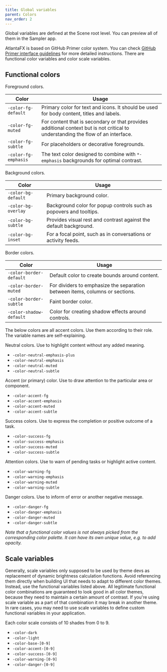 ```yaml
---
title: Global variables
parent: Colors
nav_order: 2
---
```


Global variables are defined at the Scene root level. You can preview all of them in the Sampler app.

AtlantaFX is based on GitHub Primer color system. You can check [GitHub Primer interface guidelines](https://primer.style/design/foundations/color) for more detailed instructions. There are functional color variables and color scale variables.

## Functional colors

Foreground colors.

| Color                | Usage                                                                                                                            |
|----------------------|----------------------------------------------------------------------------------------------------------------------------------|
| `-color-fg-default`  | Primary color for text and icons. It should be used for body content, titles and labels.                                         |
| `-color-fg-muted`    | For content that is secondary or that provides additional context but is not critical to understanding the flow of an interface. |
| `-color-fg-subtle`   | For placeholders or decorative foregrounds.                                                                                      |
| `-color-fg-emphasis` | The text color designed to combine with `*-emphasis` backgrounds for optimal contrast.                                           |

Background colors.

| Color               | Usage                                                              |
|---------------------|--------------------------------------------------------------------|
| `-color-bg-default` | Primary background color.                                          |
| `-color-bg-overlay` | Background color for popup controls such as popovers and tooltips. |
| `-color-bg-subtle`  | Provides visual rest and contrast against the default background.  |
| `-color-bg-inset`   | For a focal point, such as in conversations or activity feeds.     |

Border colors.

| Color                   | Usage                                                                        |
|-------------------------|------------------------------------------------------------------------------|
| `-color-border-default` | Default color to create bounds around content.                               |
| `-color-border-muted`   | For dividers to emphasize the separation between items, columns or sections. |
| `-color-border-subtle`  | Faint border color.                                                          |
| `-color-shadow-default` | Color for creating shadow effects around controls.                           |

The below colors are all accent colors. Use them according to their role. The variable names are self-explaining.

Neutral colors. Use to highlight content without any added meaning.

* `-color-neutral-emphasis-plus`
* `-color-neutral-emphasis`
* `-color-neutral-muted`
* `-color-neutral-subtle`

Accent (or primary) color. Use to draw attention to the particular area or component.

* `-color-accent-fg`
* `-color-accent-emphasis`
* `-color-accent-muted`
* `-color-accent-subtle`

Success colors. Use to express the completion or positive outcome of a task.

* `-color-success-fg`
* `-color-success-emphasis`
* `-color-success-muted`
* `-color-success-subtle`

Attention colors. Use to warn of pending tasks or highlight active content.

* `-color-warning-fg`
* `-color-warning-emphasis`
* `-color-warning-muted`
* `-color-warning-subtle`

Danger colors. Use to inform of error or another negative message.

* `-color-danger-fg`
* `-color-danger-emphasis`
* `-color-danger-muted`
* `-color-danger-subtle`

*Note that a functional color values is not always picked from the corresponding color palette. It can have its own unique value, e.g. to add opacity.*

## Scale variables

Generally, scale variables only supposed to be used by theme devs as replacement of dynamic brightness calculation functions. Avoid referencing them directly when building UI that needs to adapt to different color themes. Instead, use the functional variables listed above. All legitimate functional color combinations are guaranteed to look good in all color themes, because they need to maintain a certain amount of contrast. If you're using scale variable as a part of that combination it may break in another theme. In rare cases, you may need to use scale variables to define custom functional variables in your application.

Each color scale consists of 10 shades from 0 to 9.

* `-color-dark`
* `-color-light`
* `-color-base-[0-9]`
* `-color-accent-[0-9]`
* `-color-success-[0-9]`
* `-color-warning-[0-9]`
* `-color-danger-[0-9]`
